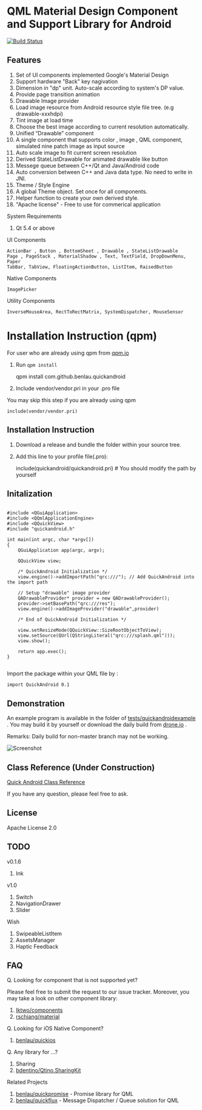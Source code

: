 QML Material Design Component and Support Library for Android
===========================================================
[![Build Status](https://travis-ci.org/benlau/quickandroid.svg?branch=master)](https://travis-ci.org/benlau/quickandroid)

Features
--------

 1. Set of UI components implemented Google's Material Design
  1. Support hardware "Back" key nagivation
  1. Dimension in "dp" unit. Auto-scale according to system's DP value.
  1. Provide page transition animation
 1. Drawable Image provider
  1. Load image resource from Android resource style file tree. (e.g drawable-xxxhdpi)
  2. Tint image at load time
  3. Choose the best image according to current resolution automatically.
 1. Unified “Drawable” component
  1. A single component that supports color , image , QML component, simulated nine patch image as input source
  1. Auto scale image to fit current screen resolution
  1. Derived StateListDrawable for animated drawable like button
 1. Messege queue between C++/Qt and Java/Android code
  1. Auto conversion between C++ and Java data type. No need to write in JNI.
 1. Theme / Style Engine
  1. A global Theme object. Set once for all components.
  1. Helper function to create your own derived style.
 1. "Apache license" - Free to use for commerical application

System Requirements
 1. Qt 5.4 or above

UI Components

    ActionBar , Button , BottomSheet , Drawable , StateListDrawable
    Page , PageStack , MaterialShadow , Text, TextField, DropDownMenu, Paper
    TabBar, TabView, FloatingActionButton, ListItem, RaisedButton

Native Components

    ImagePicker

Utility Components

    InverseMouseArea, RectToRectMatrix, SystemDispatcher, MouseSensor

Installation Instruction (qpm)
==============================

For user who are already using qpm from [qpm.io](https://qpm.io)

 1) Run `qpm install`
 
    qpm install com.github.benlau.quickandroid
    
 2) Include vendor/vendor.pri in your .pro file

You may skip this step if you are already using qpm

    include(vendor/vendor.pri)

Installation Instruction 
------------------------

 1) Download a release and bundle the folder within your source tree.

 2) Add this line to your profile file(.pro):

    include(quickandroid/quickandroid.pri) # You should modify the path by yourself

Initalization
-------------

```

#include <QGuiApplication>
#include <QQmlApplicationEngine>
#include <QQuickView>
#include "quickandroid.h"

int main(int argc, char *argv[])
{
    QGuiApplication app(argc, argv);

    QQuickView view;

    /* QuickAndroid Initialization */
    view.engine()->addImportPath("qrc:///"); // Add QuickAndroid into the import path
    
    // Setup "drawable" image provider
    QADrawableProvider* provider = new QADrawableProvider();
    provider->setBasePath("qrc:///res");
    view.engine()->addImageProvider("drawable",provider)

    /* End of QuickAndroid Initialization */

    view.setResizeMode(QQuickView::SizeRootObjectToView);
    view.setSource(QUrl(QStringLiteral("qrc:///splash.qml")));
    view.show();

    return app.exec();
}


```

Import the package within your QML file by :

    import QuickAndroid 0.1


Demonstration
-------------

An example program is available in the folder of [tests/quickandroidexample](tests/quickandroidexample) . You may build it by yourself or download the daily build from [drone.io](https://drone.io/github.com/benlau/quickandroid/files) .

Remarks: Daily build for non-master branch may not be working. 

![Screenshot](https://raw.githubusercontent.com/benlau/quickandroid/master/docs/screenshots/example1.png)

Class Reference (Under Construction)
---------------

[Quick Android Class Reference](http://benlau.github.io/quickandroid/)

If you have any question, please feel free to ask.

License
-------

Apache License 2.0

TODO
----

v0.1.6
 1. Ink

v1.0 
 1. Switch
 1. NavigationDrawer
 1. Slider

Wish
 1. SwipeableListItem
 2. AssetsManager
 3. Haptic Feedback

FAQ
---

Q. Looking for component that is not supported yet?

Please feel free to submit the request to our issue tracker. Moreover, you may take a look on other component library:

1. [Iktwo/components](https://github.com/Iktwo/components)
2. [rschiang/material](https://github.com/rschiang/material)

Q. Looking for iOS Native Component?

1. [benlau/quickios](https://github.com/benlau/quickios) 

Q. Any library for ...?

1. Sharing
 1. [bdentino/Qtino.SharingKit](https://github.com/bdentino/Qtino.SharingKit)

Related Projects
 1. [benlau/quickpromise](https://github.com/benlau/quickpromise) - Promise library for QML
 2. [benlau/quickflux](https://github.com/benlau/quickflux) - Message Dispatcher / Queue solution for QML

